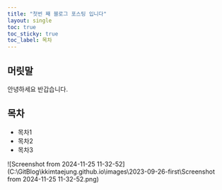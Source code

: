 ```yaml
---
title: "첫번 째 블로그 포스팅 입니다"
layout: single
toc: true
toc_sticky: true
toc_label: 목차
---
```


## 머릿말

안녕하세요 반갑습니다.

## 목차

- 목차1
- 목차2
- 목차3

![Screenshot from 2024-11-25 11-32-52](C:\GitBlog\kkimtaejung.github.io\images\2023-09-26-first\Screenshot from 2024-11-25 11-32-52.png)
